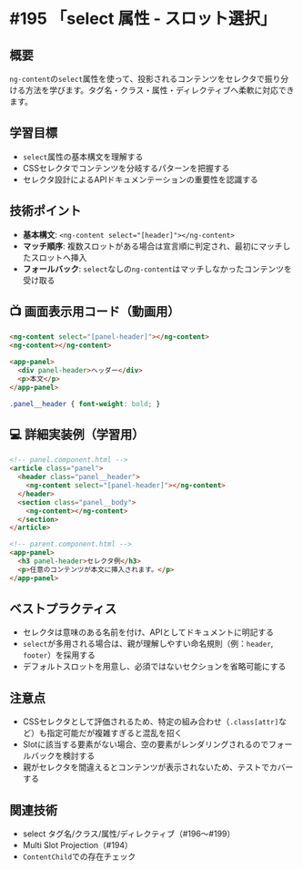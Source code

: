 # #195 「select 属性 - スロット選択」

## 概要
`ng-content`の`select`属性を使って、投影されるコンテンツをセレクタで振り分ける方法を学びます。タグ名・クラス・属性・ディレクティブへ柔軟に対応できます。

## 学習目標
- `select`属性の基本構文を理解する
- CSSセレクタでコンテンツを分岐するパターンを把握する
- セレクタ設計によるAPIドキュメンテーションの重要性を認識する

## 技術ポイント
- **基本構文**: `<ng-content select="[header]"></ng-content>`
- **マッチ順序**: 複数スロットがある場合は宣言順に判定され、最初にマッチしたスロットへ挿入
- **フォールバック**: `select`なしの`ng-content`はマッチしなかったコンテンツを受け取る

## 📺 画面表示用コード（動画用）

```html
<ng-content select="[panel-header]"></ng-content>
<ng-content></ng-content>
```

```html
<app-panel>
  <div panel-header>ヘッダー</div>
  <p>本文</p>
</app-panel>
```

```scss
.panel__header { font-weight: bold; }
```

## 💻 詳細実装例（学習用）
```html
<!-- panel.component.html -->
<article class="panel">
  <header class="panel__header">
    <ng-content select="[panel-header]"></ng-content>
  </header>
  <section class="panel__body">
    <ng-content></ng-content>
  </section>
</article>
```

```html
<!-- parent.component.html -->
<app-panel>
  <h3 panel-header>セレクタ例</h3>
  <p>任意のコンテンツが本文に挿入されます。</p>
</app-panel>
```

## ベストプラクティス
- セレクタは意味のある名前を付け、APIとしてドキュメントに明記する
- `select`が多用される場合は、親が理解しやすい命名規則（例：`header`, `footer`）を採用する
- デフォルトスロットを用意し、必須ではないセクションを省略可能にする

## 注意点
- CSSセレクタとして評価されるため、特定の組み合わせ（`.class[attr]`など）も指定可能だが複雑すぎると混乱を招く
- Slotに該当する要素がない場合、空の要素がレンダリングされるのでフォールバックを検討する
- 親がセレクタを間違えるとコンテンツが表示されないため、テストでカバーする

## 関連技術
- select タグ名/クラス/属性/ディレクティブ（#196〜#199）
- Multi Slot Projection（#194）
- `ContentChild`での存在チェック

